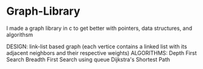# Graph-Library
I made a graph library in c to get better with pointers, data structures, and algorithsm

DESIGN: 
  link-list based graph (each vertice contains a linked list with its adjacent neighbors and their respective weights)
ALGORITHMS:
  Depth First Search 
  Breadth First Search using queue
  Dijkstra's Shortest Path
